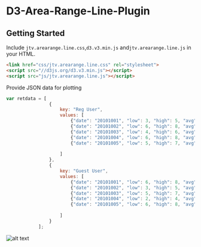 # D3-Area-Range-Line-Plugin

## Getting Started

Include `jtv.arearange.line.css`,`d3.v3.min.js` and`jtv.arearange.line.js` in your HTML. 

```HTML
<link href="css/jtv.arearange.line.css" rel="stylesheet">
<script src="//d3js.org/d3.v3.min.js"></script>
<script src="js/jtv.arearange.line.js"></script>
```
Provide JSON data for plotting

```javascript
var retdata = [
                {
                    key: "Reg User",
                    values: [
                        {"date": "20101001", "low": 3, "high": 5, "avg": 4},
                        {"date": "20101002", "low": 6, "high": 8, "avg": 7},
                        {"date": "20101003", "low": 4, "high": 6, "avg": 5},
                        {"date": "20101004", "low": 6, "high": 8, "avg": 7},
                        {"date": "20101005", "low": 5, "high": 7, "avg": 6}
                        
                    ]
                },
                {
                    key: "Guest User",
                    values: [
                        {"date": "20101001", "low": 6, "high": 8, "avg": 7},
                        {"date": "20101002", "low": 3, "high": 5, "avg": 4},
                        {"date": "20101003", "low": 5, "high": 7, "avg": 6},
                        {"date": "20101004", "low": 2, "high": 4, "avg": 3},
                        {"date": "20101005", "low": 6, "high": 8, "avg": 7}
                        
                    ]
                }
            ];     
```

![alt text](https://github.com/JunctionTV/D3-Area-Range-Line-Plugin/blob/master/images/area-rangeline-date.png "Area Range line chart")
